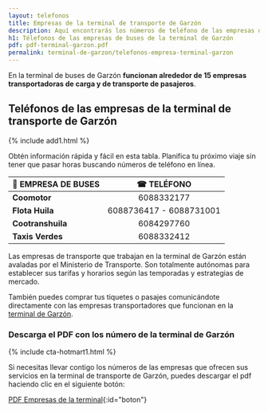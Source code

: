 ```yaml
---
layout: telefonos
title: Empresas de la terminal de transporte de Garzón
description: Aquí encontrarás los números de teléfono de las empresas de la Terminal de Garzón. Llama o descarga la lista gratis.
h1: Télefonos de las empresas de buses de la terminal de Garzón
pdf: pdf-terminal-garzon.pdf
permalink: terminal-de-garzon/telefonos-empresa-terminal-garzon
---
```

En la terminal de buses de Garzón **funcionan alrededor de 15 empresas transportadoras de carga y de transporte de pasajeros**.

## Teléfonos de las empresas de la terminal de transporte de Garzón

{% include add1.html %}

Obtén información rápida y fácil en esta tabla. Planifica tu próximo viaje sin tener que pasar horas buscando números de teléfono en línea.

| 🚌 EMPRESA DE BUSES | ☎ TELÉFONO |
| :--- | :---: |
| **Coomotor** | 6088332177 |
| **Flota Huila** | 6088736417 - 6088731001 |
| **Cootranshuila** | 6084297760 |
| **Taxis Verdes** | 6088332412 |

Las empresas de transporte que trabajan en la terminal de Garzón están avaladas por el Ministerio de Transporte. Son totalmente autónomas para establecer sus tarifas y horarios según las temporadas y estrategias de mercado.

También puedes comprar tus tiquetes o pasajes comunicándote directamente con las empresas transportadores que funcionan en la [terminal de Garzón]({{'terminal-de-garzon'|relative_url}} "Terminal de Garzón").

### Descarga el PDF con los número de la terminal de Garzón

{% include cta-hotmart1.html %}

Si necesitas llevar contigo los números de las empresas que ofrecen sus servicios en la terminal de transporte de Garzón, puedes descargar el pdf haciendo clic en el siguiente botón:

[PDF Empresas de la terminal]({{'assets/pdf-terminal-garzon.pdf'|relative_url}}){:id="boton"}
